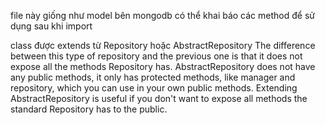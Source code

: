 file này giống như model bên mongodb
có thể khai báo các method để sử dụng sau khi import

class được extends từ Repository hoặc AbstractRepository
The difference between this type of repository and the previous one is that it does not expose all the methods Repository has. AbstractRepository does not have any public methods, it only has protected methods, like manager and repository, which you can use in your own public methods. Extending AbstractRepository is useful if you don't want to expose all methods the standard Repository has to the public.
